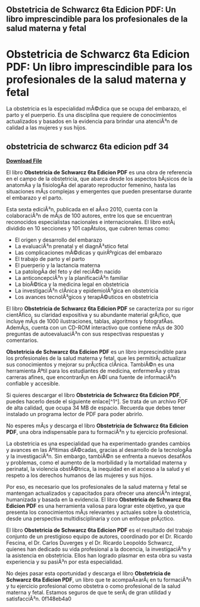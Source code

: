 ## Obstetricia de Schwarcz 6ta Edicion PDF: Un libro imprescindible para los profesionales de la salud materna y fetal

  
# Obstetricia de Schwarcz 6ta Edicion PDF: Un libro imprescindible para los profesionales de la salud materna y fetal
  
La obstetricia es la especialidad mÃ©dica que se ocupa del embarazo, el parto y el puerperio. Es una disciplina que requiere de conocimientos actualizados y basados en la evidencia para brindar una atenciÃ³n de calidad a las mujeres y sus hijos.
 
## obstetricia de schwarcz 6ta edicion pdf 34


[**Download File**](https://www.google.com/url?q=https%3A%2F%2Fssurll.com%2F2tLbbB&sa=D&sntz=1&usg=AOvVaw1MvngT37CjqZaWycCKAFWj)

  
El libro **Obstetricia de Schwarcz 6ta Edicion PDF** es una obra de referencia en el campo de la obstetricia, que abarca desde los aspectos bÃ¡sicos de la anatomÃ­a y la fisiologÃ­a del aparato reproductor femenino, hasta las situaciones mÃ¡s complejas y emergentes que pueden presentarse durante el embarazo y el parto.
  
Esta sexta ediciÃ³n, publicada en el aÃ±o 2010, cuenta con la colaboraciÃ³n de mÃ¡s de 100 autores, entre los que se encuentran reconocidos especialistas nacionales e internacionales. El libro estÃ¡ dividido en 10 secciones y 101 capÃ­tulos, que cubren temas como:
  
- El origen y desarrollo del embarazo
- La evaluaciÃ³n prenatal y el diagnÃ³stico fetal
- Las complicaciones mÃ©dicas y quirÃºrgicas del embarazo
- El trabajo de parto y el parto
- El puerperio y la lactancia materna
- La patologÃ­a del feto y del reciÃ©n nacido
- La anticoncepciÃ³n y la planificaciÃ³n familiar
- La bioÃ©tica y la medicina legal en obstetricia
- La investigaciÃ³n clÃ­nica y epidemiolÃ³gica en obstetricia
- Los avances tecnolÃ³gicos y terapÃ©uticos en obstetricia

El libro **Obstetricia de Schwarcz 6ta Edicion PDF** se caracteriza por su rigor cientÃ­fico, su claridad expositiva y su abundante material grÃ¡fico, que incluye mÃ¡s de 1000 ilustraciones, tablas, algoritmos y fotografÃ­as. AdemÃ¡s, cuenta con un CD-ROM interactivo que contiene mÃ¡s de 300 preguntas de autoevaluaciÃ³n con sus respectivas respuestas y comentarios.
  
**Obstetricia de Schwarcz 6ta Edicion PDF** es un libro imprescindible para los profesionales de la salud materna y fetal, que les permitirÃ¡ actualizar sus conocimientos y mejorar su prÃ¡ctica clÃ­nica. TambiÃ©n es una herramienta Ãºtil para los estudiantes de medicina, enfermerÃ­a y otras carreras afines, que encontrarÃ¡n en Ã©l una fuente de informaciÃ³n confiable y accesible.
  
Si quieres descargar el libro **Obstetricia de Schwarcz 6ta Edicion PDF**, puedes hacerlo desde el siguiente enlace[^1^]. Se trata de un archivo PDF de alta calidad, que ocupa 34 MB de espacio. Recuerda que debes tener instalado un programa lector de PDF para poder abrirlo.
  
No esperes mÃ¡s y descarga el libro **Obstetricia de Schwarcz 6ta Edicion PDF**, una obra indispensable para tu formaciÃ³n y tu ejercicio profesional.
  
La obstetricia es una especialidad que ha experimentado grandes cambios y avances en las Ãºltimas dÃ©cadas, gracias al desarrollo de la tecnologÃ­a y la investigaciÃ³n. Sin embargo, tambiÃ©n se enfrenta a nuevos desafÃ­os y problemas, como el aumento de la morbilidad y la mortalidad materna y perinatal, la violencia obstÃ©trica, la inequidad en el acceso a la salud y el respeto a los derechos humanos de las mujeres y sus hijos.
  
Por eso, es necesario que los profesionales de la salud materna y fetal se mantengan actualizados y capacitados para ofrecer una atenciÃ³n integral, humanizada y basada en la evidencia. El libro **Obstetricia de Schwarcz 6ta Edicion PDF** es una herramienta valiosa para lograr este objetivo, ya que presenta los conocimientos mÃ¡s relevantes y actuales sobre la obstetricia, desde una perspectiva multidisciplinaria y con un enfoque prÃ¡ctico.
  
El libro **Obstetricia de Schwarcz 6ta Edicion PDF** es el resultado del trabajo conjunto de un prestigioso equipo de autores, coordinado por el Dr. Ricardo Fescina, el Dr. Carlos Duverges y el Dr. Ricardo Leopoldo Schwarcz, quienes han dedicado su vida profesional a la docencia, la investigaciÃ³n y la asistencia en obstetricia. Ellos han logrado plasmar en esta obra su vasta experiencia y su pasiÃ³n por esta especialidad.
  
No dejes pasar esta oportunidad y descarga el libro **Obstetricia de Schwarcz 6ta Edicion PDF**, un libro que te acompaÃ±arÃ¡ en tu formaciÃ³n y tu ejercicio profesional como obstetra o como profesional de la salud materna y fetal. Estamos seguros de que te serÃ¡ de gran utilidad y satisfacciÃ³n.
 0f148eb4a0
